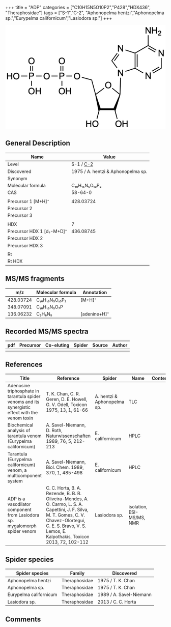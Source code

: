 +++
title = "ADP"
categories = ["C10H15N5O10P2","P428","HDX436",
"Theraphosidae"]
tags = ["S-1","C-2",
"Aphonopelma hentzi","Aphonopelma sp.","Eurypelma californicum","Lasiodora sp."]
+++

![](/img/ADP.png)

## General Description

| Name                      | Value                                                    |
|---------------------------|----------------------------------------------------------|
| Level                     | S-1 / [C-2](https://doi.org/10.1016/j.toxicon.2013.06.006) |
| Discovered                | 1975 / A. hentzi & Aphonopelma sp.                       |
| Synonym                   |                                                          |
| Molecular formula         | C₁₀H₁₅N₅O₁₀P₂                                            |
| CAS                       | 58-64-0                                                  |
|                           |                                                          |
| Precursor 1 [M+H]⁺        | 428.03724                                                |
| Precursor 2               |                                                          |
| Precursor 3               |                                                          |
|                           |                                                          |
| HDX                       | 7                                                        |
| Precursor HDX 1 [d₇-M+D]⁺ | 436.08745                                                |
| Precursor HDX 2           |                                                          |
| Precursor HDX 3           |                                                          |
|                           |                                                          |
| Rt                        |                                                          |
| Rt HDX                    |                                                          |

## MS/MS fragments

| m/z       | Molecular formula | Annotation   |
|-----------|-------------------|--------------|
| 428.03724 | C₁₀H₁₆N₅O₁₀P₂     | [M+H]⁺       |
| 348.07091 | C₁₀H₁₅N₅O₇P       |              |
| 136.06232 | C₅H₆N₅            | [adenine+H]⁺ |

## Recorded MS/MS spectra

| pdf | Precursor | Co-eluting | Spider | Source | Author |
|-----|-----------|------------|--------|--------|--------|
|     |           |            |        |        |        |

## References

| Title                                                                                             | Reference                                                                                                                                                                                                       | Spider                      | Name                      | Content | Link                                                 |
|---------------------------------------------------------------------------------------------------|-----------------------------------------------------------------------------------------------------------------------------------------------------------------------------------------------------------------|-----------------------------|---------------------------|---------|------------------------------------------------------|
| Adenosine triphosphate in tarantula spider venoms and its synergistic effect with the venom toxin | T. K. Chan, C. R. Geren, D. E. Howell, G. V. Odell, Toxicon 1975, 13, 1, 61-66                                                                                                                                  | A. hentzi & Aphonopelma sp. | TLC                       |         | [Link](https://doi.org/10.1016/0041-0101(75)90159-2)         |
| Biochemical analysis of tarantula venom (Eurypelma californicum)                                  | A. Savel-Niemann, D. Roth, Naturwissenschaften 1989, 76, 5, 212-213                                                                                                                                             | E. californicum             | HPLC                      |         | [Link](https://link.springer.com/article/10.1007/BF00627688) |
| Tarantula (Eurypelma californicum) venom, a multicomponent system                                 | A. Savel-Niemann, Biol. Chem. 1989, 370, 1, 485-498                                                                                                                                                             | E. californicum             | HPLC                      |         | [Link](https://doi.org/10.1515/bchm3.1989.370.1.485)         |
| ADP is a vasodilator component from Lasiodora sp. mygalomorph spider venom                        | C. C. Horta, B. A. Rezende, B. B. R. Oliveira-Mendes, A. O. Carmo, L. S. A. Capettini, J. F. Silva, M. T. Gomes, C. V. Chavez-Olortegui, C. E. S. Bravo, V. S. Lemos, E. Kalpothakis, Toxicon 2013, 72, 102-112 | Lasiodora sp.               | isolation, ESI-MS/MS, NMR |         | [Link](https://doi.org/10.1016/j.toxicon.2013.06.006)        |

## Spider species

| Spider species         | Family        | Discovered           |
|------------------------|---------------|-------------------------|
| Aphonopelma hentzi     | Theraphosidae | 1975 / T. K. Chan       |
| Aphonopelma sp.        | Theraphosidae | 1975 / T. K. Chan       |
| Eurypelma californicum | Theraphosidae | 1989 / A. Savel-Niemann |
| Lasiodora sp.          | Theraphosidae | 2013 / C. C. Horta      |

## Comments